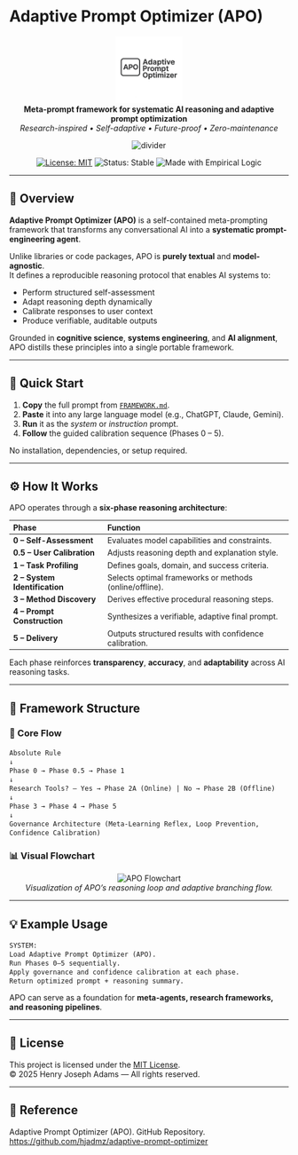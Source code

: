 # Adaptive Prompt Optimizer (APO)

<p align="center">
  <img src="./assets/APO_logo.png" alt="Adaptive Prompt Optimizer Logo" width="120"><br>
  <b>Meta-prompt framework for systematic AI reasoning and adaptive prompt optimization</b><br>
  <em>Research-inspired • Self-adaptive • Future-proof • Zero-maintenance</em>
</p>

<p align="center">
  <img src="https://raw.githubusercontent.com/hjadmz/adaptive-prompt-optimizer/main/assets/divider.svg" width="240" alt="divider">
</p>

<p align="center">
  <a href="./LICENSE"><img src="https://img.shields.io/badge/License-MIT-blue.svg" alt="License: MIT"></a>
  <img src="https://img.shields.io/badge/Status-Stable-success.svg" alt="Status: Stable">
  <img src="https://img.shields.io/badge/Made_with-Empirical_Logic-black.svg" alt="Made with Empirical Logic">
</p>

---

## 🧠 Overview

**Adaptive Prompt Optimizer (APO)** is a self-contained meta-prompting framework that transforms any conversational AI into a **systematic prompt-engineering agent**.

Unlike libraries or code packages, APO is **purely textual** and **model-agnostic**.  
It defines a reproducible reasoning protocol that enables AI systems to:

- Perform structured self-assessment  
- Adapt reasoning depth dynamically  
- Calibrate responses to user context  
- Produce verifiable, auditable outputs  

Grounded in **cognitive science**, **systems engineering**, and **AI alignment**, APO distills these principles into a single portable framework.

---

## 🚀 Quick Start

1. **Copy** the full prompt from [`FRAMEWORK.md`](./FRAMEWORK.md).  
2. **Paste** it into any large language model (e.g., ChatGPT, Claude, Gemini).  
3. **Run** it as the *system* or *instruction* prompt.  
4. **Follow** the guided calibration sequence (Phases 0 – 5).

No installation, dependencies, or setup required.

---

## ⚙️ How It Works

APO operates through a **six-phase reasoning architecture**:

| Phase | Function |
|:------|:----------|
| **0 – Self-Assessment** | Evaluates model capabilities and constraints. |
| **0.5 – User Calibration** | Adjusts reasoning depth and explanation style. |
| **1 – Task Profiling** | Defines goals, domain, and success criteria. |
| **2 – System Identification** | Selects optimal frameworks or methods (online/offline). |
| **3 – Method Discovery** | Derives effective procedural reasoning steps. |
| **4 – Prompt Construction** | Synthesizes a verifiable, adaptive final prompt. |
| **5 – Delivery** | Outputs structured results with confidence calibration. |

Each phase reinforces **transparency**, **accuracy**, and **adaptability** across AI reasoning tasks.

---

## 🧩 Framework Structure

### 📘 Core Flow
```
Absolute Rule
↓
Phase 0 → Phase 0.5 → Phase 1
↓
Research Tools? — Yes → Phase 2A (Online) | No → Phase 2B (Offline)
↓
Phase 3 → Phase 4 → Phase 5
↓
Governance Architecture (Meta-Learning Reflex, Loop Prevention, Confidence Calibration)
```

### 📊 Visual Flowchart
<p align="center">
  <img src="./assets/APO_Flowchart.png" alt="APO Flowchart" width="600"><br>
  <em>Visualization of APO’s reasoning loop and adaptive branching flow.</em>
</p>

---

## 💡 Example Usage
```text
SYSTEM:
Load Adaptive Prompt Optimizer (APO).
Run Phases 0–5 sequentially.
Apply governance and confidence calibration at each phase.
Return optimized prompt + reasoning summary.
```

APO can serve as a foundation for **meta-agents, research frameworks, and reasoning pipelines**.

---

## 📝 License
This project is licensed under the [MIT License](./LICENSE).  
© 2025 Henry Joseph Adams — All rights reserved.

---

## 🔗 Reference
Adaptive Prompt Optimizer (APO). GitHub Repository.  
<https://github.com/hjadmz/adaptive-prompt-optimizer>
